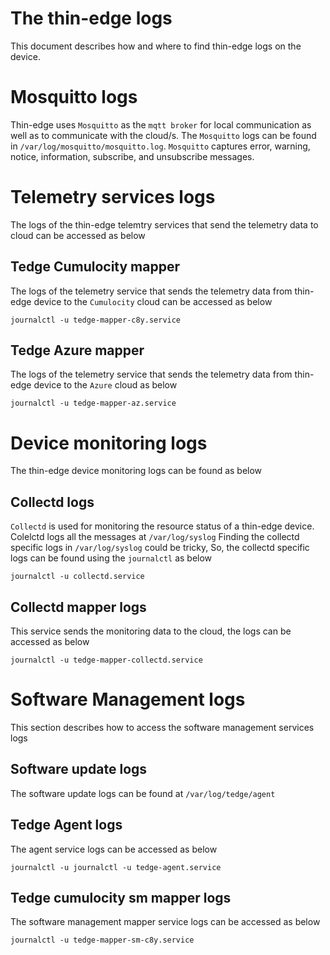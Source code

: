 # The thin-edge logs
This document describes how and where to find thin-edge logs on the device.

# Mosquitto logs
Thin-edge uses `Mosquitto` as the `mqtt broker` for local communication as well as to communicate with the cloud/s.
The `Mosquitto` logs can be found in `/var/log/mosquitto/mosquitto.log`.
`Mosquitto` captures error, warning, notice, information, subscribe, and unsubscribe messages.

# Telemetry services logs
The logs of the thin-edge telemtry services that send the telemetry data to cloud can be accessed as below

## Tedge Cumulocity mapper
The logs of the telemetry service that sends the telemetry data from thin-edge device to the `Cumulocity`
cloud can be accessed as below

`journalctl -u tedge-mapper-c8y.service`

## Tedge Azure mapper
The logs of the telemetry service that sends the telemetry data from thin-edge device to the `Azure` cloud as below

`journalctl -u tedge-mapper-az.service`

# Device monitoring logs
The thin-edge device monitoring logs can be found as below

## Collectd logs
`Collectd` is used for monitoring the resource status of a thin-edge device.
Colelctd logs all the messages at `/var/log/syslog`
Finding the collectd specific logs in `/var/log/syslog` could be tricky,
So, the collectd specific logs can be found using the `journalctl` as below

`journalctl -u collectd.service`

## Collectd mapper logs
This service sends the monitoring data to the cloud, the logs can be accessed as below

`journalctl -u tedge-mapper-collectd.service`

# Software Management logs
This section describes how to access the software management services logs

## Software update logs
The software update logs can be found at `/var/log/tedge/agent`

## Tedge Agent logs
The agent service logs can be accessed as below

`journalctl -u journalctl -u tedge-agent.service`

## Tedge cumulocity sm mapper logs
The software management mapper service logs can be accessed as below

`journalctl -u tedge-mapper-sm-c8y.service`
